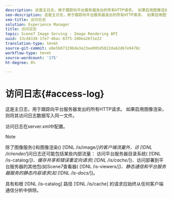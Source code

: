 ```yaml
---
description: 这是主日志，用于跟踪向平台服务器发出的所有HTTP请求。 如果启用图像渲染，则将其访问日志数据写入同一文件。
seo-description: 这是主日志，用于跟踪向平台服务器发出的所有HTTP请求。 如果启用图像渲染，则将其访问日志数据写入同一文件。
seo-title: 访问日志
solution: Experience Manager
title: 访问日志
topic: Scene7 Image Serving - Image Rendering API
uuid: 33cd4338-1fe7-46ac-83f5-200ea26f1e22
translation-type: tm+mt
source-git-commit: e8e5b07329bde3e23ee095d5022da62d67e9478c
workflow-type: tm+mt
source-wordcount: '175'
ht-degree: 0%

---
```



# 访问日志{#access-log}

这是主日志，用于跟踪向平台服务器发出的所有HTTP请求。 如果启用图像渲染，则将其访问日志数据写入同一文件。

访问日志在server.xml中配置。

>[!NOTE]
>
>除了图像服务()和图像渲染() [!DNL /is/image/*]的客户端流量外，访 [!DNL /ir/render/*]问日志还可能包括某些内部流量： 访问平台服务器目录系统( [!DNL /is-catalog/*])、缓存共享和错误重定向请求( [!DNL /is/cache/*])、访问部署到平台服务器的其他包(如Scene7查看器( [!DNL /is-viewers/*])、静态通信和平台服务器服务的静态内容请求(如 [!DNL /is-docs/*])。

具有和根 [!DNL /is-catalog] 路径 [!DNL /is/cache] 的请求应始终从任何客户端通信分析中排除。
